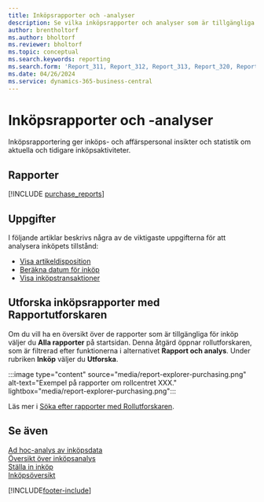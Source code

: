 ```yaml
---
title: Inköpsrapporter och -analyser
description: Se vilka inköpsrapporter och analyser som är tillgängliga i standardversionen av Business Central så att du kan hålla reda på din verksamhet.
author: brentholtorf
ms.author: bholtorf
ms.reviewer: bholtorf
ms.topic: conceptual
ms.search.keywords: reporting
ms.search.form: 'Report_311, Report_312, Report_313, Report_320, Report_709, Report_707, Report_709, Report_714, Report_716, Report_720'
ms.date: 04/26/2024
ms.service: dynamics-365-business-central
---
```

# <a name="purchase-reporting-and-analytics"></a>Inköpsrapporter och -analyser

Inköpsrapportering ger inköps- och affärspersonal insikter och statistik om aktuella och tidigare inköpsaktiviteter.  

## <a name="reports"></a>Rapporter

[!INCLUDE [purchase_reports](includes/purchase-reports-include.md)]

## <a name="tasks"></a>Uppgifter

I följande artiklar beskrivs några av de viktigaste uppgifterna för att analysera inköpets tillstånd:

- [Visa artikeldisposition](inventory-how-availability-overview.md)  
- [Beräkna datum för inköp](purchasing-date-calculation-for-purchases.md)
- [Visa inköpstransaktioner](purchasing-how-record-purchases.md#viewing-ledger-entries)

## <a name="explore-purchase-reports-with-report-explorer"></a>Utforska inköpsrapporter med Rapportutforskaren

Om du vill ha en översikt över de rapporter som är tillgängliga för inköp väljer du **Alla rapporter** på startsidan. Denna åtgärd öppnar rollutforskaren, som är filtrerad efter funktionerna i alternativet **Rapport och analys**. Under rubriken **Inköp** väljer du **Utforska**.

:::image type="content" source="media/report-explorer-purchasing.png" alt-text="Exempel på rapporter om rollcentret XXX." lightbox="media/report-explorer-purchasing.png":::

Läs mer i [Söka efter rapporter med Rollutforskaren](ui-role-explorer.md). 

## <a name="see-also"></a>Se även

[Ad hoc-analys av inköpsdata](ad-hoc-analysis-purchasing.md)  
[Översikt över inköpsanalys](purchasing-analytics-overview.md)   
[Ställa in inköp](purchasing-setup-purchasing.md)  
[Inköpsöversikt](purchasing-manage-purchasing.md)  

[!INCLUDE[footer-include](includes/footer-banner.md)]
